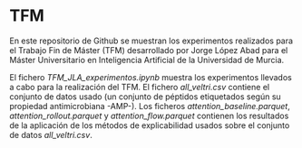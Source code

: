 # TFM

En este repositorio de Github se muestran los experimentos realizados para el Trabajo Fin de Máster (TFM) desarrollado por Jorge López Abad para el Máster Universitario en Inteligencia Artificial de la Universidad de Murcia.

El fichero _TFM_JLA_experimentos.ipynb_ muestra los experimentos llevados a cabo para la realización del TFM. El fichero _all_veltri.csv_ contiene el conjunto de datos usado (un conjunto de péptidos etiquetados según su propiedad antimicrobiana -AMP-). Los ficheros _attention_baseline.parquet_, _attention_rollout.parquet_ y _attention_flow.parquet_ contienen los resultados de la aplicación de los métodos de explicabilidad usados sobre el conjunto de datos _all_veltri.csv_. 

